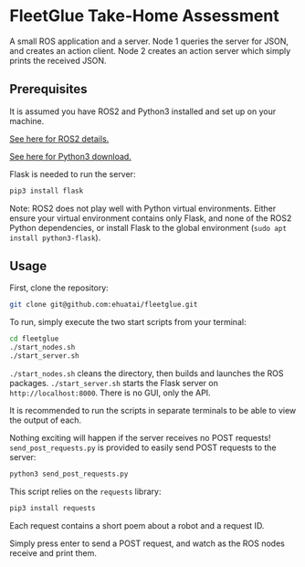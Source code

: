 # FleetGlue Take-Home Assessment
A small ROS application and a server. Node 1 queries the server for JSON, and creates an action client. Node 2 creates an action server which simply prints the received JSON. 

## Prerequisites
It is assumed you have ROS2 and Python3 installed and set up on your machine.

[See here for ROS2 details.](https://docs.ros.org/en/jazzy/index.html)

[See here for Python3 download.](https://www.python.org/downloads/)

Flask is needed to run the server: 
```bash
pip3 install flask
```
Note: ROS2 does not play well with Python virtual environments. Either ensure your virtual environment contains only Flask, and none of the ROS2 Python dependencies, or install Flask to the global environment (```sudo apt install python3-flask```).

## Usage
First, clone the repository:
```bash
git clone git@github.com:ehuatai/fleetglue.git
```

To run, simply execute the two start scripts from your terminal: 
```bash
cd fleetglue
./start_nodes.sh
./start_server.sh
```
```./start_nodes.sh``` cleans the directory, then builds and launches the ROS packages. ```./start_server.sh``` starts the Flask server on ```http://localhost:8000```. There is no GUI, only the API. 

It is recommended to run the scripts in separate terminals to be able to view the output of each. 

Nothing exciting will happen if the server receives no POST requests! ```send_post_requests.py``` is provided to easily send POST requests to the server:
```bash
python3 send_post_requests.py
```
This script relies on the ```requests``` library:
```bash
pip3 install requests
```

Each request contains a short poem about a robot and a request ID. 

Simply press enter to send a POST request, and watch as the ROS nodes receive and print them. 
